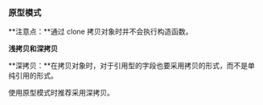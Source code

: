 ### 原型模式

**注意点：**通过 clone 拷贝对象时并不会执行构造函数。

**浅拷贝和深拷贝**

**深拷贝：**在拷贝对象时，对于引用型的字段也要采用拷贝的形式，而不是单纯引用的形式。

使用原型模式时推荐采用深拷贝。
